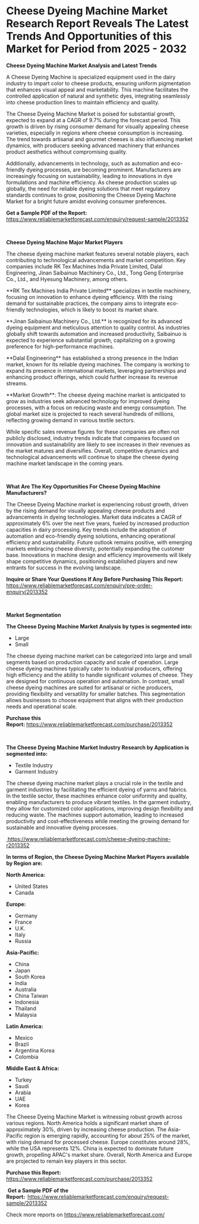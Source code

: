 <p><h1>Cheese Dyeing Machine Market Research Report Reveals The Latest Trends And Opportunities of this Market for Period from 2025 - 2032</h1></p><p><strong>Cheese Dyeing Machine Market Analysis and Latest Trends</strong></p>
<p><p>A Cheese Dyeing Machine is specialized equipment used in the dairy industry to impart color to cheese products, ensuring uniform pigmentation that enhances visual appeal and marketability. This machine facilitates the controlled application of natural and synthetic dyes, integrating seamlessly into cheese production lines to maintain efficiency and quality.</p><p>The Cheese Dyeing Machine Market is poised for substantial growth, expected to expand at a CAGR of 9.7% during the forecast period. This growth is driven by rising consumer demand for visually appealing cheese varieties, especially in regions where cheese consumption is increasing. The trend towards artisanal and gourmet cheeses is also influencing market dynamics, with producers seeking advanced machinery that enhances product aesthetics without compromising quality.</p><p>Additionally, advancements in technology, such as automation and eco-friendly dyeing processes, are becoming prominent. Manufacturers are increasingly focusing on sustainability, leading to innovations in dye formulations and machine efficiency. As cheese production scales up globally, the need for reliable dyeing solutions that meet regulatory standards continues to grow, positioning the Cheese Dyeing Machine Market for a bright future amidst evolving consumer preferences.</p></p>
<p><strong>Get a Sample PDF of the Report:&nbsp;</strong> <a href="https://www.reliablemarketforecast.com/enquiry/request-sample/2013352?utm_campaign=2308&utm_medium=2&utm_source=Github&utm_content=ia&utm_term=10042025&utm_id=cheese-dyeing-machine">https://www.reliablemarketforecast.com/enquiry/request-sample/2013352</a></p>
<p>&nbsp;</p>
<p><strong>Cheese Dyeing Machine Major Market Players</strong></p>
<p><p>The cheese dyeing machine market features several notable players, each contributing to technological advancements and market competition. Key companies include RK Tex Machines India Private Limited, Dalal Engineering, Jinan Saibainuo Machinery Co., Ltd., Tong Geng Enterprise Co., Ltd., and Hyesung Machinery, among others.</p><p>**RK Tex Machines India Private Limited** specializes in textile machinery, focusing on innovation to enhance dyeing efficiency. With the rising demand for sustainable practices, the company aims to integrate eco-friendly technologies, which is likely to boost its market share.</p><p>**Jinan Saibainuo Machinery Co., Ltd.** is recognized for its advanced dyeing equipment and meticulous attention to quality control. As industries globally shift towards automation and increased productivity, Saibainuo is expected to experience substantial growth, capitalizing on a growing preference for high-performance machines.</p><p>**Dalal Engineering** has established a strong presence in the Indian market, known for its reliable dyeing machines. The company is working to expand its presence in international markets, leveraging partnerships and enhancing product offerings, which could further increase its revenue streams.</p><p>**Market Growth**: The cheese dyeing machine market is anticipated to grow as industries seek advanced technology for improved dyeing processes, with a focus on reducing waste and energy consumption. The global market size is projected to reach several hundreds of millions, reflecting growing demand in various textile sectors. </p><p>While specific sales revenue figures for these companies are often not publicly disclosed, industry trends indicate that companies focused on innovation and sustainability are likely to see increases in their revenues as the market matures and diversifies. Overall, competitive dynamics and technological advancements will continue to shape the cheese dyeing machine market landscape in the coming years.</p></p>
<p>&nbsp;</p>
<p><strong>What Are The Key Opportunities For Cheese Dyeing Machine Manufacturers?</strong></p>
<p><p>The Cheese Dyeing Machine market is experiencing robust growth, driven by the rising demand for visually appealing cheese products and advancements in dyeing technologies. Market data indicates a CAGR of approximately 6% over the next five years, fueled by increased production capacities in dairy processing. Key trends include the adoption of automation and eco-friendly dyeing solutions, enhancing operational efficiency and sustainability. Future outlook remains positive, with emerging markets embracing cheese diversity, potentially expanding the customer base. Innovations in machine design and efficiency improvements will likely shape competitive dynamics, positioning established players and new entrants for success in the evolving landscape.</p></p>
<p><strong>Inquire or Share Your Questions If Any Before Purchasing This Report:</strong> <a href="https://www.reliablemarketforecast.com/enquiry/pre-order-enquiry/2013352?utm_campaign=2308&utm_medium=2&utm_source=Github&utm_content=ia&utm_term=10042025&utm_id=cheese-dyeing-machine">https://www.reliablemarketforecast.com/enquiry/pre-order-enquiry/2013352</a></p>
<p>&nbsp;</p>
<p><strong>Market Segmentation</strong></p>
<p><strong>The Cheese Dyeing Machine Market Analysis by types is segmented into:</strong></p>
<p><ul><li>Large</li><li>Small</li></ul></p>
<p><p>The cheese dyeing machine market can be categorized into large and small segments based on production capacity and scale of operation. Large cheese dyeing machines typically cater to industrial producers, offering high efficiency and the ability to handle significant volumes of cheese. They are designed for continuous operation and automation. In contrast, small cheese dyeing machines are suited for artisanal or niche producers, providing flexibility and versatility for smaller batches. This segmentation allows businesses to choose equipment that aligns with their production needs and operational scale.</p></p>
<p><strong>Purchase this Report:&nbsp;</strong><a href="https://www.reliablemarketforecast.com/purchase/2013352?utm_campaign=2308&utm_medium=2&utm_source=Github&utm_content=ia&utm_term=10042025&utm_id=cheese-dyeing-machine">https://www.reliablemarketforecast.com/purchase/2013352</a></p>
<p>&nbsp;</p>
<p><strong>The Cheese Dyeing Machine Market Industry Research by Application is segmented into:</strong></p>
<p><ul><li>Textile Industry</li><li>Garment Industry</li></ul></p>
<p><p>The cheese dyeing machine market plays a crucial role in the textile and garment industries by facilitating the efficient dyeing of yarns and fabrics. In the textile sector, these machines enhance color uniformity and quality, enabling manufacturers to produce vibrant textiles. In the garment industry, they allow for customized color applications, improving design flexibility and reducing waste. The machines support automation, leading to increased productivity and cost-effectiveness while meeting the growing demand for sustainable and innovative dyeing processes.</p></p>
<p><a href="https://www.reliablemarketforecast.com/cheese-dyeing-machine-r2013352?utm_campaign=2308&utm_medium=2&utm_source=Github&utm_content=ia&utm_term=10042025&utm_id=cheese-dyeing-machine">&nbsp;https://www.reliablemarketforecast.com/cheese-dyeing-machine-r2013352</a></p>
<p><strong>In terms of Region, the Cheese Dyeing Machine Market Players available by Region are:</strong></p>
<p>
    <p> <strong> North America: </strong>
        <ul>
            <li>United States</li>
            <li>Canada</li>
        </ul>
        </p> 
    <p> <strong> Europe: </strong>
        <ul>
            <li>Germany</li>
            <li>France</li>
            <li>U.K.</li>
            <li>Italy</li>
            <li>Russia</li>
        </ul>
        </p> 
    <p> <strong> Asia-Pacific: </strong>
        <ul>
            <li>China</li>
            <li>Japan</li>
            <li>South Korea</li>
            <li>India</li>
            <li>Australia</li>
            <li>China Taiwan</li>
            <li>Indonesia</li>
            <li>Thailand</li>
            <li>Malaysia</li>
        </ul>
        </p> 
    <p> <strong> Latin America: </strong>
        <ul>
            <li>Mexico</li>
            <li>Brazil</li>
            <li>Argentina Korea</li>
            <li>Colombia</li>
        </ul>
        </p> 
    <p> <strong> Middle East & Africa: </strong>
        <ul>
            <li>Turkey</li>
            <li>Saudi</li>
            <li>Arabia</li>
            <li>UAE</li>
            <li>Korea</li>
        </ul>
    </p>
    </p>
<p><p>The Cheese Dyeing Machine Market is witnessing robust growth across various regions. North America holds a significant market share of approximately 30%, driven by increasing cheese production. The Asia-Pacific region is emerging rapidly, accounting for about 25% of the market, with rising demand for processed cheese. Europe constitutes around 28%, while the USA represents 12%. China is expected to dominate future growth, propelling APAC's market share. Overall, North America and Europe are projected to remain key players in this sector.</p></p>
<p><strong>Purchase this Report: </strong><a href="https://www.reliablemarketforecast.com/purchase/2013352?utm_campaign=2308&utm_medium=2&utm_source=Github&utm_content=ia&utm_term=10042025&utm_id=cheese-dyeing-machine">https://www.reliablemarketforecast.com/purchase/2013352</a></p>
<p>&nbsp;<strong>Get a Sample PDF of the Report:&nbsp;&nbsp;</strong><a href="https://www.reliablemarketforecast.com/enquiry/request-sample/2013352?utm_campaign=2308&utm_medium=2&utm_source=Github&utm_content=ia&utm_term=10042025&utm_id=cheese-dyeing-machine">https://www.reliablemarketforecast.com/enquiry/request-sample/2013352</a></p>
<p><strong></strong></p>
<p>Check more reports on <a href="https://www.reliablemarketforecast.com/?utm_campaign=2308&utm_medium=2&utm_source=Github&utm_content=ia&utm_term=10042025&utm_id=cheese-dyeing-machine">https://www.reliablemarketforecast.com/</a></p>